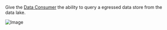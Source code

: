 Give the [Data Consumer](Actor-Data-Consumer) the ability to query a egressed data
store from the data lake.

![Image](./UseCases/Consume-Data/Query-Data-Store.png)

